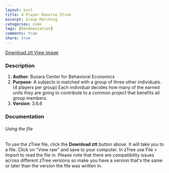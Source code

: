 ```yaml
---
layout: post
title: 4 Player Reverse Ztree
excerpt: Group Matching
categories: code
tags: [Randomization]
comments: true
share: true
---
```



<div class="btn-group">
 <a href="https://github.com/busaracenter/ztree/tree/master/_site/CodeSnippets/HabitsofVirtue" class="btn">Download ztt </a>
 <a href="https://github.com/busaracenter/ztree/blob/master/_site/images/CPRScreenNoRules.png" class="btn">View image</a>
</div>



### Description

1. **Author**: Busara Center for Behavioral Economics 
2. **Purpose**: A subjects is matched with a group of three other individuals. (4 players per group) Each individual decides how many of the earned units they are going to contribute to a common project that benefits all group members.
3. **Version**: 3.6.6


### Documentation

###### Using the file

To use the zTree file, click the **Download ztt** button above. It will take you to a file. Click on "View raw" and save to your computer. In zTree use File > Import to read the file in. Please note that there are compatibility issues across different zTree versions so make you have a version that's the same or later than the version the file was written in.




